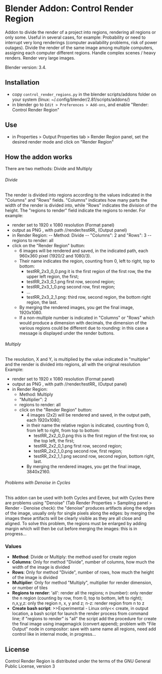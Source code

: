 # Blender Addon: Control Render Region

Addon to divide the render of a project into regions, rendering all regions or only some.
Useful in several cases, for example:
Probability or need to interrupt very long renderings (computer availability problems, risk of power outages).
Divide the render of the same image among multiple computers, assigning each computer different regions.
Handle complex scenes / heavy renders.
Render very large images.

Blender version: 3.4.

## Installation
- copy `control_render_regions.py` in the blender scripts/addons folder on your system (linux: ~/.config/blender/2.81/scripts/addons/)
- in blender go to `Edit > Preferences > Add-ons`, and enable "Render: Control Render Region"

## Use
- in Properties > Output Properties tab > Render Region panel, set the desired render mode and click on "Render Region"


## How the addon works
There are two methods: Divide and Multiply

###### Divide
The render is divided into regions according to the values indicated in the "Columns" and "Rows" fields.
"Columns" indicates how many parts the width of the render is divided into, while "Rows" indicates the division of the height.
The "regions to render" field indicate the regions to render.
For example:
- render set to 1920 x 1080 resolution (Format panel)
- output as PNG , with path //render/testRR_ (Output panel)
- in Render Region:
-- Method: Divide
-- "Columns": 2 and "Rows": 3
-- regions to render: all
- click on the "Render Region" button:
  - 6 images will be rendered and saved, in the indicated path, each 960x360 pixel (1920/2 and 1080/3).
  - Their name indicates the region, counting from 0, left to right, top to bottom:
    - testRR_2x3_0_0.png it is the first region of the first row, the the upper left region, the first;
    - testRR_2x3_0_1.png first row, second region;
    - testRR_2x3_1_0.png second row, first region;
    - ...
    - testRR_2x3_2_1.png: third row, second region, the bottom right region, the last.
  - By merging the rendered images, you get the final image, 1920x1080.
  - If a non-multiple number is indicated in "Columns" or "Rows" which would produce a dimension with decimals, the dimension of the various regions could be different due to rounding: in this case a message is displayed under the render buttons.

###### Multiply
The resolution, X and Y, is multiplied by the value indicated in "multipler" and the render is divided into regions, all with the original resolution
Example:
- render set to 1920 x 1080 resolution (Format panel)
- output as PNG , with path //render/testRR_ (Output panel)
- in Render Region:
  - Method: Multiply
  - "Multiplier": 2
  - regions to render: all
  - click on the "Render Region" button:
    - 4 images (2x2) will be rendered and saved, in the output path, each 1920x1080;
    - in their name the relative region is indicated, counting from 0, from left to right, from top to bottom:
      - testRR_2x2_0_0.png this is the first region of the first row, so the top left, the first;
      - testRR_2x2_0_1.png first row, second region;
      - testRR_2x2_1_0.png second row, first region;
      - testRR_2x2_1_1.png second row, second region, bottom right, last.
    - By merging the rendered images, you get the final image, 3840x2160.

###### Problems with Denoise in Cycles
This addon can be used with both Cycles and Eevee, but with Cycles there are problems using "Denoise" (Tab Render Properties > Sampling panel > Render - Denoise check): the "denoise" produces artifacts along the edges of the image, usually only for single pixels along the edges: by merging the images these artifacts will be clearly visible as they are all close and aligned.
To solve this problem, the regions must be enlarged by adding margin which will then be cut before merging the images: this is in progress...


### Values
- **Method**: Divide or Multiply: the method used for create region
- **Columns**: Only for method "Divide", number of columns, how much the width of the image is divided
- **Rows**: Only for method "Divide", number of rows, how much the height of the image is divided
- **Multiplier**: Only for method "Multiply", multiplier for render dimension, or number of tiles
- **Regions to render**: 'all': render all the regions; n (number): only render the n region (counting by row, from 0, top to bottom, left to right); n,x,y,z: only the region n, x, y and z; n-z: render region from n to z
- **Create bash script**: >>Experimental - Linux only<< create, in output location, a bash script for launch the render process from command line; if "regions to render" is "all" the script add the procedure for create the final image using imagemagick (convert append); problem with "File Output" node in compositor: save with same name all regions, need add control like in internal mode, in progress...

## License

Control Render Region is distributed under the terms of the GNU General Public License, version 3
